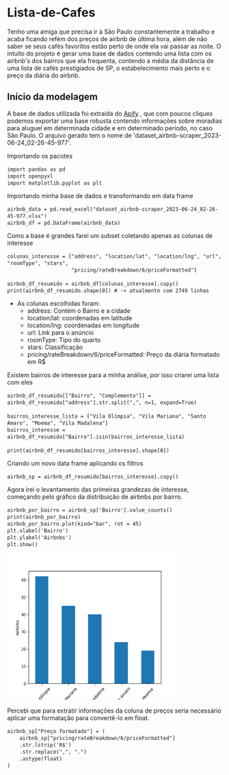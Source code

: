# Lista-de-Cafes

Tenho uma amiga que precisa ir à São Paulo constantemente a trabalho e acaba ficando refém dos preços de airbnb de última hora, além de não saber se seus cafés favoritos estão perto de onde ela vai passar as noite. O intuito do projeto é gerar uma base de dados contendo uma lista com os airbnb's dos bairros que ela frequenta, contendo a média da distância de uma lista de cafés prestigiados de SP, o estabelecimento mais perto e o preço da diária do airbnb.

## Início da modelagem

A base de dados utilizada foi extraída do [Apify](https://console.apify.com/) , que com poucos cliques podemos exportar uma base robusta contendo informações sobre moradias para aluguel em determinada cidade e em determinado período, no caso São Paulo. O arquivo gerado tem o nome de 'dataset_airbnb-scraper_2023-06-24_02-26-45-977'.

Importando os pacotes

```
import pandas as pd
import openpyxl
import matplotlib.pyplot as plt
```

Importando minha base de dados e transformando em data frame

```
airbnb_data = pd.read_excel("dataset_airbnb-scraper_2023-06-24_02-26-45-977.xlsx")
airbnb_df = pd.DataFrame(airbnb_data)
```
Como a base é grandes farei um subset coletando apenas as colunas de interesse

```
colunas_interesse = ["address", "location/lat", "location/lng", "url", "roomType", "stars",
                     "pricing/rateBreakdown/6/priceFormatted"]

airbnb_df_resumido = airbnb_df[colunas_interesse].copy()
print(airbnb_df_resumido.shape[0]) # -> atualmente com 2749 linhas
```
- As colunas escolhidas foram:
    - address: Contém o Bairro e a cidade
    - location/lat: coordenadas em latitude
    - location/lng: coordenadas em longitude
    - url: Link para o anúncio
    - roomType: Tipo do quarto
    - stars: Classificação
    - pricing/rateBreakdown/6/priceFormatted: Preço da diária formatado em R$

Existem bairros de interesse para a minha análise, por isso criarei uma lista com eles

```
airbnb_df_resumido[["Bairro", "Complemento"]] = airbnb_df_resumido["address"].str.split(",", n=1, expand=True)

bairros_interesse_lista = ["Vila Olímpia", "Vila Mariana", "Santo Amaro", "Moema", "Vila Madalena"]
bairros_interesse = airbnb_df_resumido["Bairro"].isin(bairros_interesse_lista)

print(airbnb_df_resumido[bairros_interesse].shape[0])

```

Criando um novo data frame aplicando os filtros

```
airbnb_sp = airbnb_df_resumido[bairros_interesse].copy()
```

Agora irei o levantamento das primeiras grandezas de interesse, começando pelo gráfico da distribuição de airbnbs por bairro.

```
airbnb_por_bairro = airbnb_sp['Bairro'].value_counts()
print(airbnb_por_bairro)
airbnb_por_bairro.plot(kind="bar", rot = 45)
plt.xlabel('Bairro')
plt.ylabel('Airbnbs')
plt.show()
```

<img src="Cafe_airbnb_consolidado/Imagens/dist-bairros.png"
   width="400"
     height="341">

Percebi que para extratir informações da coluna de preços seria necessário aplicar uma formatação para convertê-lo em float.
```
airbnb_sp["Preço formatado"] = (
    airbnb_sp["pricing/rateBreakdown/6/priceFormatted"]
    .str.lstrip('R$')
    .str.replace(",", ".")
    .astype(float)
)
```


